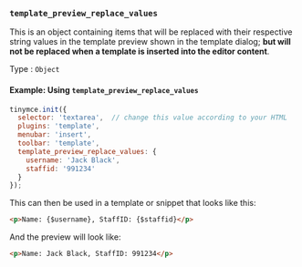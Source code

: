 ### `template_preview_replace_values`

This is an object containing items that will be replaced with their respective string values in the template preview shown in the template dialog; **but will not be replaced when a template is inserted into the editor content**.

Type
: `Object`

#### Example: Using `template_preview_replace_values`

```js
tinymce.init({
  selector: 'textarea',  // change this value according to your HTML
  plugins: 'template',
  menubar: 'insert',
  toolbar: 'template',
  template_preview_replace_values: {
    username: 'Jack Black',
    staffid: '991234'
  }
});
```

This can then be used in a template or snippet that looks like this:

```html
<p>Name: {$username}, StaffID: {$staffid}</p>
```

And the preview will look like:

```html
<p>Name: Jack Black, StaffID: 991234</p>
```

